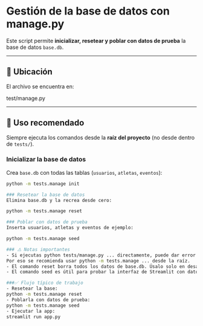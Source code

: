 # Gestión de la base de datos con manage.py

Este script permite **inicializar, resetear y poblar con datos de prueba** la base de datos `base.db`.

---

## 📂 Ubicación
El archivo se encuentra en:

test/manage.py

---

## 🚀 Uso recomendado

Siempre ejecuta los comandos desde la **raíz del proyecto** (no desde dentro de `tests/`).

### Inicializar la base de datos
Crea `base.db` con todas las tablas (`usuarios`, `atletas`, `eventos`):

```bash
python -m tests.manage init

### Resetear la base de datos
Elimina base.db y la recrea desde cero:

python -m tests.manage reset

### Poblar con datos de prueba
Inserta usuarios, atletas y eventos de ejemplo:

python -m tests.manage seed

### ⚠️ Notas importantes
- Si ejecutas python tests/manage.py ... directamente, puede dar error ModuleNotFoundError: No module named 'src'.
Por eso se recomienda usar python -m tests.manage ... desde la raíz.
- El comando reset borra todos los datos de base.db. Úsalo solo en desarrollo.
- El comando seed es útil para probar la interfaz de Streamlit con datos ficticios.

###✅ Flujo típico de trabajo
- Resetear la base:
python -m tests.manage reset
- Poblarla con datos de prueba:
python -m tests.manage seed
- Ejecutar la app:
streamlit run app.py



